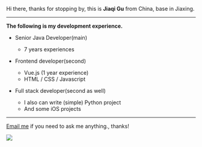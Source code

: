 Hi there, thanks for stopping by, this is **Jiaqi Gu** from China, base in Jiaxing.

---

**The following is my development experience.**

- Senior Java Developer(main)
  - 7 years experiences

- Frontend developer(second)
  - Vue.js (1 year experience)
  - HTML / CSS / Javascript
  
- Full stack developer(second as well)
  - I also can write (simple) Python project
  - And some iOS projects

---

[Email me](mailto:droidqw@gmail.com?subject=Hiring_from_GitHub) if you need to ask me anything., thanks!

![]( https://visitor-badge.glitch.me/badge?page_id=githubgujiaqi)
